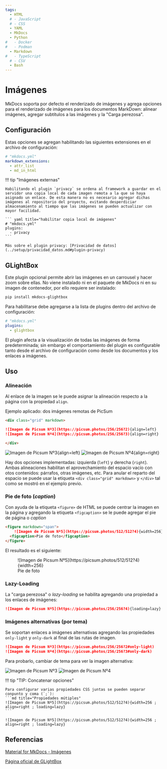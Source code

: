 ```yaml
---
tags:
  - HTML
  # - JavaScript
  # - CSS
  - YAML
  - MkDocs
  - Python
#   - Docker
#   - Podman
  - Markdown
#   - TypeScript
  # - CSV
  - Bash
---
```



# Imágenes


MkDocs soporta por defecto el renderizado de imágenes y agrega opciones para el renderizado de imágenes para los documentos MarkDown: alinear imágenes, agregar subtítulos a las imágenes y la "Carga perezosa".


## Configuración

Estas opciones se agregan habilitando las siguientes extensiones en el archivo de configuración:


``` yaml title="habilitar extras para imágenes"        
# "mkdocs.yml"
markdown_extensions:
  - attr_list
  - md_in_html
```

!!! tip "Imágenes externas"

    Habilitando el plugin `privacy` se ordena al framework a guardar en el servidor una copia local de cada imagen remota a la que se haya asignado un enlace. De esta manera no es necesario agregar dichas imágenes al repositorio del proyecto, evitando desperdiciar almacenamiento al tiempo que las imágenes se pueden actualizar con mayor facilidad.

    ``` yaml title="habilitar copia local de imágenes"        
    # "mkdocs.yml"
    plugins:
      - privacy
    ```

    Más sobre el plugin privacy: [Privacidad de datos](../setup/privacidad_datos.md#plugin-privacy)  



## GLightBox

Este plugin opcional permite abrir las imágenes en un carrousel y hacer zoom sobre ellas. No viene instalado ni en el paquete de MkDocs ni en su imagen de contenedor, por ello requiere ser instalado:

```bash title="GLightBox - Instalación "
pip install mkdocs-glightbox
```

Para habilitarse debe agregarse a la lista de plugins dentro del archivo de configuración:

``` yaml title="GLightBox - Habilitación"        
# "mkdocs.yml"
plugins:
  - glightbox
```


El plugin afecta a la visualización de todas las imágenes de forma predeterminada; sin embargo el comportamiento del plugin es configurable tanto desde el archivo de configuración como desde los documentos y los enlaces a imágenes.






## Uso

### Alineación


Al enlace de la imagen se le puede asignar la alineación respecto a la página con la propiedad `align`.

Ejemplo aplicado: dos imágenes remotas de PicSum


```md title="Imágenes con alineación" hl_lines="3 4"
<div class="grid" markdown>

![Imagen de Picsum Nº3](https://picsum.photos/256/256?2){align=left}
![Imagen de Picsum Nº4](https://picsum.photos/256/256?3){align=right}   

</div>
```



<div class="grid" markdown>

![Imagen de Picsum Nº3](https://picsum.photos/256/256?2){align=left}
![Imagen de Picsum Nº4](https://picsum.photos/256/256?3){align=right}

</div>


Hay dos opciones implementadas: izquierda (`left`) y  derecha (`right`). Ambas alineaciones  habilitan el aprovechamiento del espacio vacío con otos contenidos: párrafos, otras imágenes, etc. Para anular el reparto del espacio se puede usar la etiqueta `<div class="grid" markdown>` y `</div>` tal como se mostró en el ejemplo previo.



### Pie de foto (*caption*)


Con ayuda de la etiqueta `<figure>` de HTML se puede centrar la imagen en la página y agregando la etiqueta `<figcaption>` se le puede agregar el pie de página o *caption*

```md title="Imágenes con alineación" 
<figure markdown="span">
    ![Imagen de Picsum Nº5](https://picsum.photos/512/512?4){width=256}
  <figcaption>Pie de foto</figcaption>
</figure>
```

El resultado es el siguiente:

<figure markdown="span">
    ![Imagen de Picsum Nº5](https://picsum.photos/512/512?4){width=256}
  <figcaption>Pie de foto</figcaption>
</figure>




### Lazy-Loading

La "carga perezosa" o *lazy-loading* se habilita agregando una propiedad a los enlaces de imágenes:

```md title="Imágenes con carga perezosa" 
![Imagen de Picsum Nº5](https://picsum.photos/256/256?4){loading=lazy}
``` 



### Imágenes alternativas (por tema)

Se soportan enlaces a imágenes alternativas agregando las propiedades `only-light` y `only-dark` al final de las rutas de imagen.

```md title="Imágenes alternativas" 
![Imagen de Picsum Nº3](https://picsum.photos/256/256?2#only-light)
![Imagen de Picsum Nº4](https://picsum.photos/256/256?3#only-dark)  
``` 

Para probarlo, cambiar de tema para ver la imagen alternativa:

![Imagen de Picsum Nº3](https://picsum.photos/256/256?2#only-light)
![Imagen de Picsum Nº4](https://picsum.photos/256/256?3#only-dark)



!!! tip "TIP: Concatenar opciones"

    Para configurar varias propiedades CSS juntas se pueden separar conpunto y coma (`;`):
    ```md title="Propiedades mútiples" 
    ![Imagen de Picsum Nº5](https://picsum.photos/512/512?4){width=256 ; align=right ; loading=lazy}
    ``` 

    ![Imagen de Picsum Nº5](https://picsum.photos/512/512?4){width=256 ; align=right ; loading=lazy}


## Referencias

[Material for MkDocs - Imágenes](https://squidfunk.github.io/mkdocs-material/reference/images/)

[Página oficial de GLightBox](https://blueswen.github.io/mkdocs-glightbox/)

